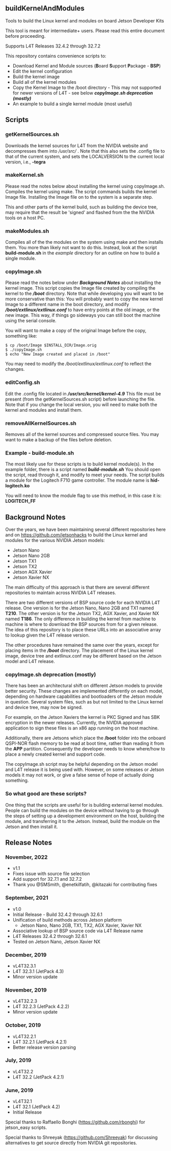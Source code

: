 ## buildKernelAndModules
Tools to build the Linux kernel and modules on board Jetson Developer Kits

This tool is meant for intermediate+ users. Please read this entire document before proceeding.

Supports L4T Releases 32.4.2 through 32.7.2

This repository contains convenience scripts to:
* Download Kernel and Module sources (**B**oard **S**upport **P**ackage - **BSP**) 
* Edit the kernel configuration
* Build the kernel image
* Build all of the kernel modules
* Copy the Kernel Image to the /boot directory - This may not supported for newer versions of L4T - see below _**copyImage.sh deprecation (mostly)**_ 
* An example to build a single kernel module (most useful)

## Scripts

### getKernelSources.sh

Downloads the kernel sources for L4T from the NVIDIA website and decompresses them into _/usr/src/_ . Note that this also sets the .config file to that of the current system, and sets the LOCALVERSION to the current local version, i.e., **-tegra**

### makeKernel.sh

Please read the notes below about installing the kernel using copyImage.sh. Compiles the kernel using make. The script commands builds the kernel Image file. Installing the Image file on to the system is a separate step. 

This and other parts of the kernel build, such as building the device tree, may require that the result be 'signed' and flashed from the the NVIDIA tools on a host PC.

### makeModules.sh

Compiles all of the the modules on the system using make and then installs them. You more than likely not want to do this. Instead, look at the script **build-module.sh** in the _example_ directory for an outline on how to build a single module.

### copyImage.sh

Please read the notes below under _**Background Notes**_ about installing the kernel image. This script copies the Image file created by compiling the kernel to the _**/boot**_ directory. Note that while developing you will want to be more conservative than this: You will probably want to copy the new kernel Image to a different name in the boot directory, and modify _**/boot/extlinux/extlinux.conf**_ to have entry points at the old image, or the new image. This way, if things go sideways you can still boot the machine using the serial console.

You will want to make a copy of the original Image before the copy, something like:
```
$ cp /boot/Image $INSTALL_DIR/Image.orig
$ ./copyImage.sh
$ echo "New Image created and placed in /boot"
```
You may need to modify the _/boot/extlinux/extlinux.conf_ to reflect the changes. 

### editConfig.sh 
Edit the .config file located in _**/usr/src/kernel/kernel-4.9**_ This file must be present (from the getKernelSources.sh script) before launching the file. Note that if you change the local version, you will need to make both the kernel and modules and install them.

### removeAllKernelSources.sh

Removes all of the kernel sources and compressed source files. You may want to make a backup of the files before deletion.

### Example - build-module.sh
The most likely use for these scripts is to build kernel module(s). In the example folder, there is a script named _**build-module.sh**_
You should open the script, read through it, and modify to meet your needs. The script builds a module for the Logitech F710 game controller. The module name is **hid-logitech.ko**

You will need to know the module flag to use this method, in this case it is: **LOGITECH_FF** 


## Background Notes
Over the years, we have been maintaining several different repositories here and on https://github.com/jetsonhacks to build the Linux kernel and modules for the various NVIDIA Jetson models:

* Jetson Nano
* Jetson Nano 2GB
* Jetson TX1
* Jetson TX2
* Jetson AGX Xavier
* Jetson Xavier NX

The main difficulty of this approach is that there are several different repositories to maintain across NVIDIA L4T releases.

There are two different versions of BSP source code for each NVIDIA L4T release. One version is for the Jetson Nano, Nano 2GB and TX1 named **T210**. The other version is for the Jetson TX2, AGX Xavier, and Xavier NX named **T186**. The only difference in building the kernel from machine to machine is where to download the BSP sources from for a given release. The idea of this repository is to place these URLs into an associative array to lookup given the L4T release version.

The other procedures have remained the same over the years, except for placing items in the _**/boot**_ directory. The placement of the Linux kernel image, device tree and extlinux.conf may be different based on the Jetson model and L4T release.

### copyImage.sh deprecation (mostly)
There has been an architectural shift on different Jetson models to provide better security. These changes are implemented differently on each model, depending on hardware capabilities and bootloaders of the Jetson module in question. Several system files, such as but not limited to the Linux kernel and device tree, may now be signed. 

For example, on the Jetson Xaviers the kernel is PKC Signed and has SBK encryption in the newer releases. Currently, the NVIDIA approved application to sign these files is an x86 app running on the host machine.

Additionally, there are Jetsons which place the **/boot** folder into the onboard QSPI-NOR flash memory to be read at boot time, rather than reading it from the **APP** partition. Consequently the developer needs to know where/how to place a newly created kernel and support code. 

The copyImage.sh script may be helpful depending on the Jetson model and L4T release it is being used with. However, on some releases or Jetson models it may not work, or give a false sense of hope of actually doing something. 

### So what good are these scripts?
One thing that the scripts are useful for is building external kernel modules. People can build the modules on the device without having to go through the steps of setting up a development environment on the host, building the module, and transferring it to the Jetson. Instead, build the module on the Jetson and then install it.

## Release Notes

### November, 2022
* v1.1
* Fixes issue with source file selection
* Add support for 32.7.1 and 32.7.2
* Thank you @SMSmith, @enetkilfatih, @kitazaki for contributing fixes

### September, 2021
* v1.0
* Initial Release - Build 32.4.2 through 32.6.1
* Unification of build methods across Jetson platform
  * Jetson Nano, Nano 2GB, TX1, TX2, AGX Xavier, Xavier NX
* Associative lookup of BSP source code via L4T Release name
* L4T Releases 32.4.2 through 32.6.1
* Tested on Jetson Nano, Jetson Xavier NX

### December, 2019
* vL4T32.3.1
* L4T 32.3.1 (JetPack 4.3)
* Minor version update

### November, 2019
* vL4T32.2.3
* L4T 32.2.3 (JetPack 4.2.2)
* Minor version update

### October, 2019

* vL4T32.2.1
* L4T 32.2.1 (JetPack 4.2.1)
* Better release version parsing

### July, 2019
* vL4T32.2
* L4T 32.2 (JetPack 4.2.1)

### June, 2019
* vL4T32.1
* L4T 32.1 (JetPack 4.2)
* Initial Release

Special thanks to Raffaello Bonghi (https://github.com/rbonghi) for jetson_easy scripts.

Special thanks to Shreeyak (https://github.com/Shreeyak) for discussing alternatives to get source directly from NVIDIA git repositories.


